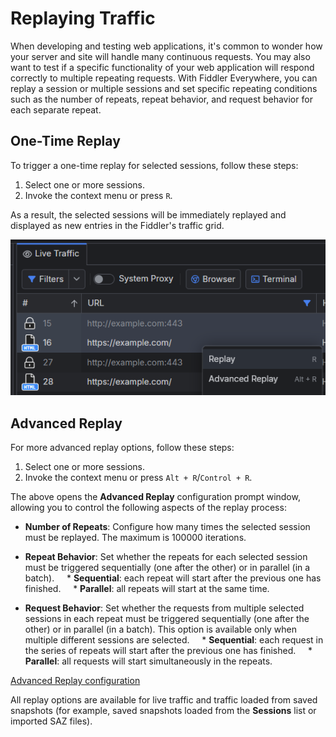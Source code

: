# Replaying Traffic

When developing and testing web applications, it's common to wonder how your server and site will handle many continuous requests. You may also want to test if a specific functionality of your web application will respond correctly to multiple repeating requests. With Fiddler Everywhere, you can replay a session or multiple sessions and set specific repeating conditions such as the number of repeats, repeat behavior, and request behavior for each separate repeat.

## One-Time Replay

To trigger a one-time replay for selected sessions, follow these steps:

1. Select one or more sessions.
2. Invoke the context menu or press `R`.

As a result, the selected sessions will be immediately replayed and displayed as new entries in the Fiddler's traffic grid.

![One-time replay for sessions](../images/rules/replay-simple.png)

## Advanced Replay

For more advanced replay options, follow these steps:

1. Select one or more sessions.
2. Invoke the context menu or press `Alt + R`/`Control + R`.

The above opens the **Advanced Replay** configuration prompt window, allowing you to control the following aspects of the replay process:

- **Number of Repeats**: Configure how many times the selected session must be replayed. The maximum is 100000 iterations.

- **Repeat Behavior**: Set whether the repeats for each selected session must be triggered sequentially (one after the other) or in parallel (in a batch).
    * **Sequential**: each repeat will start after the previous one has finished. 
    * **Parallel**: all repeats will start at the same time.

- **Request Behavior**: Set whether the requests from multiple selected sessions in each repeat must be triggered sequentially (one after the other) or in parallel (in a batch). This option is available only when multiple different sessions are selected.
    * **Sequential**: each request in the series of repeats will start after the previous one has finished. 
    * **Parallel**: all requests will start simultaneously in the repeats.

[Advanced Replay configuration](../images/rules/replay-advanced.png)

All replay options are available for live traffic and traffic loaded from saved snapshots (for example, saved snapshots loaded from the **Sessions** list or imported SAZ files).